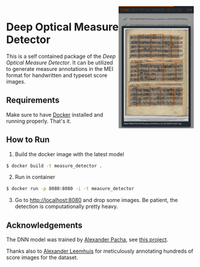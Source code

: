 <img align="right" width="40%" src="/preview.png">

# Deep Optical Measure Detector

This is a self contained package of the *Deep Optical Measure Detector*. It can be utilized to generate measure annotations in the MEI format for handwritten and typeset score images.

## Requirements
Make sure to have [Docker](https://www.docker.com/) installed and running properly. That's it.

## How to Run
1. Build the docker image with the latest model

```bash
$ docker build -t measure_detector .
```

2. Run in container
```bash
$ docker run -p 8080:8080 -i -t measure_detector
```

3. Go to [http://localhost:8080](http://localhost:8080) and drop some images. Be patient, the detection is computationally pretty heavy.

## Acknowledgements
The DNN model was trained by [Alexander Pacha](https://github.com/apacha/), see [this project](https://github.com/OMR-Research/MeasureDetector/).

Thanks also to [Alexander Leemhuis](https://github.com/AlexL164) for meticulously annotating hundreds of score images for the dataset.
